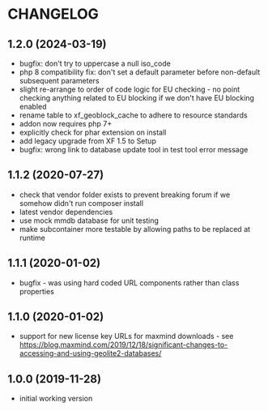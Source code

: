 CHANGELOG
=========

1.2.0 (2024-03-19)
------------------

* bugfix: don't try to uppercase a null iso_code
* php 8 compatibility fix: don't set a default parameter before non-default subsequent parameters
* slight re-arrange to order of code logic for EU checking - no point checking anything related to EU blocking if we 
  don't have EU blocking enabled
* rename table to xf_geoblock_cache to adhere to resource standards
* addon now requires php 7+
* explicitly check for phar extension on install
* add legacy upgrade from XF 1.5 to Setup
* bugfix: wrong link to database update tool in test tool error message

1.1.2 (2020-07-27)
------------------

* check that vendor folder exists to prevent breaking forum if we somehow didn't run composer install
* latest vendor dependencies
* use mock mmdb database for unit testing
* make subcontainer more testable by allowing paths to be replaced at runtime

1.1.1 (2020-01-02)
------------------

 * bugfix - was using hard coded URL components rather than class properties

1.1.0 (2020-01-02)
------------------

 * support for new license key URLs for maxmind downloads - see https://blog.maxmind.com/2019/12/18/significant-changes-to-accessing-and-using-geolite2-databases/ 

1.0.0 (2019-11-28)
------------------

 * initial working version
